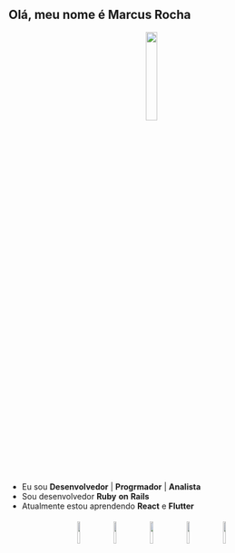 ## Olá, meu nome é Marcus Rocha
<p align="center">
<img width="20%" src="https://img.icons8.com/ios-filled/96/000000/programming.png"/>
</p>

- Eu sou **Desenvolvedor** | **Progrmador** | **Analista**
- Sou desenvolvedor **Ruby** **on** **Rails**
- Atualmente estou aprendendo **React** e **Flutter**

<p align="center">
	<img width="10%" style="padding:5px" src="https://img.icons8.com/color/96/null/ruby-programming-language.png"/>
	<img width="10%" style="padding:5px" src="https://icons8.com/icon/123603/react-native"/>
	<img width="10%" style="padding:5px" src="https://icons8.com/icon/7I3BjCqe9rjG/flutter"/>
	<img width="10%" style="padding:5px" src="https://img.icons8.com/color/144/000000/javascript.png"/>
	<img width="10%" style="padding:5px" src="https://icons8.com/icon/13406/sql"/>
</p>
